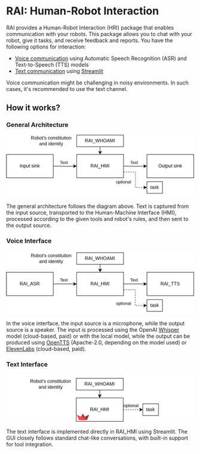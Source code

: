 # RAI: Human-Robot Interaction

RAI provides a Human-Robot Interaction (HRI) package that enables communication with your robots. This package allows you to chat with your robot, give it tasks, and receive feedback and reports. You have the following options for interaction:

- [Voice communication](human_robot_interface/voice_interface.md) using Automatic Speech Recognition (ASR) and Text-to-Speech (TTS) models
- [Text communication](human_robot_interface/text_interface.md) using [Streamlit](https://streamlit.io)

Voice communication might be challenging in noisy environments. In such cases, it's recommended to use the text channel.

## How it works?

### General Architecture

![General HRI interface](./imgs/HRI_interface.png)

The general architecture follows the diagram above. Text is captured from the input source, transported to the Human-Machine Interface (HMI), processed according to the given tools and robot's rules, and then sent to the output source.

### Voice Interface

![Voice interface](./imgs/HRI_voice_interface.png)

In the voice interface, the input source is a microphone, while the output source is a speaker. The input is processed using the OpenAI [Whisper](https://platform.openai.com/docs/guides/speech-to-text/quickstart) model (cloud-based, paid) or with the local model, while the output can be produced using [OpenTTS](https://github.com/synesthesiam/opentts) (Apache-2.0, depending on the model used) or [ElevenLabs](https://github.com/elevenlabs/elevenlabs-python) (cloud-based, paid).

### Text Interface

![Text interface](./imgs/HRI_text_interface.png)

The text interface is implemented directly in RAI_HMI using Streamlit. The GUI closely follows standard chat-like conversations, with built-in support for tool integration.

